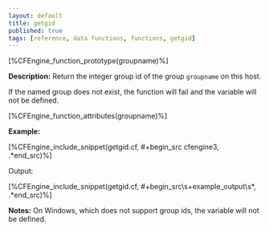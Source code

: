 ```yaml
---
layout: default
title: getgid
published: true
tags: [reference, data functions, functions, getgid]
---
```


[%CFEngine_function_prototype(groupname)%]

**Description:** Return the integer group id of the group `groupname` on this
host.

If the named group does not exist, the function will fail and the variable
will not be defined.

[%CFEngine_function_attributes(groupname)%]

**Example:**

[%CFEngine_include_snippet(getgid.cf, #\+begin_src cfengine3, .*end_src)%]

Output:

[%CFEngine_include_snippet(getgid.cf, #\+begin_src\s+example_output\s*, .*end_src)%]

**Notes:**
On Windows, which does not support group ids, the variable will not be
defined.
